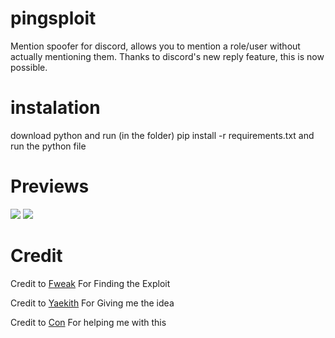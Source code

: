 # pingsploit
Mention spoofer for discord, allows you to mention a role/user without actually mentioning them. Thanks to discord's new reply feature, this is now possible.

# instalation
download python and run (in the folder) pip install -r requirements.txt and run the python file

# Previews
<img src="https://uwu.lol/i/txvhoo.png"/>
<img src="https://i.imgur.com/ckpdLmv.png"/>

# Credit
Credit to [Fweak](https://gitdab.com/Fweak1337) For Finding the Exploit

Credit to [Yaekith](https://github.com/Yaekith/DiscordMS) For Giving me the idea

Credit to [Con](https://github.com/conpatto) For helping me with this
